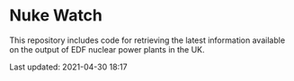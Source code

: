 # Nuke Watch

This repository includes code for retrieving the latest information available on the output of EDF nuclear power plants in the UK.

Last updated: 2021-04-30 18:17